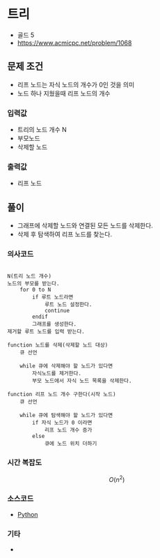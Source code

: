 # 트리

- 골드 5
- https://www.acmicpc.net/problem/1068

## 문제 조건

- 리프 노드는 자식 노드의 개수가 0인 것을 의미
- 노드 하나 지웠을때 리프 노드의 개수

### 입력값

- 트리의 노드 개수 N
- 부모노드
- 삭제할 노드

### 출력값

- 리프 노드

## 풀이

- 그래프에 삭제할 노드와 연결된 모든 노드를 삭제한다.
- 삭제 후 탐색하여 리프 노드를 찾는다.

### 의사코드

```text

N(트리 노드 개수)
노드의 부모를 받는다.
    for 0 to N
        if 루트 노드라면
            루트 노드 설정한다.
            continue
        endif
        그래프를 생성한다.
제거할 루트 노드를 입력 받는다.

function 노드를 삭제(삭제할 노드 대상)
    큐 선언

    while 큐에 삭제해야 할 노드가 있다면
        자식노드를 제거한다.
        부모 노드에서 자식 노드 목록을 삭제한다.

function 리프 노드 개수 구한다(시작 노드)
    큐 선언

    while 큐에 탐색해야 할 노드가 있다면
        if 자식 노드가 0 이라면
            리프 노드 개수 증가
        else
            큐에 노드 위치 더하기

```

### 시간 복잡도

```math
O(n^2)
```

### 소스코드

- [Python](./1068.py)

### 기타

-
